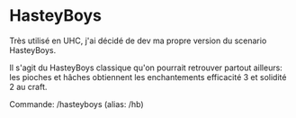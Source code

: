 # HasteyBoys

Très utilisé en UHC, j'ai décidé de dev ma propre version du scenario HasteyBoys.

Il s'agit du HasteyBoys classique qu'on pourrait retrouver partout ailleurs: les pioches et hâches obtiennent les enchantements efficacité 3 et solidité 2 au craft.

Commande: /hasteyboys (alias: /hb)
